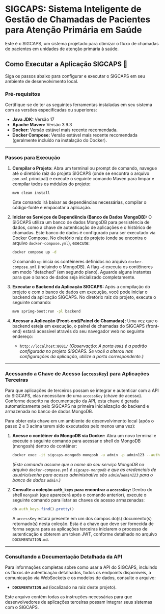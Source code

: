# SIGCAPS: Sistema Inteligente de Gestão de Chamadas de Pacientes para Atenção Primária em Saúde

Este é o SIGCAPS, um sistema projetado para otimizar o fluxo de chamadas de pacientes em unidades de atenção primária à saúde.

## Como Executar a Aplicação SIGCAPS 🚀

Siga os passos abaixo para configurar e executar o SIGCAPS em seu ambiente de desenvolvimento local.

### Pré-requisitos

Certifique-se de ter as seguintes ferramentas instaladas em seu sistema com as versões especificadas ou superiores:

* **Java JDK:** Versão 17
* **Apache Maven:** Versão 3.9.3
* **Docker:** Versão estável mais recente recomendada.
* **Docker Compose:** Versão estável mais recente recomendada (geralmente incluído na instalação do Docker).

-----

### Passos para Execução

1.  **Compilar o Projeto:**
    Abra um terminal ou prompt de comando, navegue até o diretório raiz do projeto SIGCAPS (onde se encontra o arquivo `pom.xml` principal) e execute o seguinte comando Maven para limpar e compilar todos os módulos do projeto:

    ```bash
    mvn clean install
    ```

    Este comando irá baixar as dependências necessárias, compilar o código-fonte e empacotar a aplicação.

2.  **Iniciar os Serviços de Dependência (Banco de Dados MongoDB):**
    O SIGCAPS utiliza um banco de dados MongoDB para persistência de dados, como a chave de autenticação de aplicações e o histórico de chamadas. Este banco de dados é configurado para ser executado via Docker Compose.
    No diretório raiz do projeto (onde se encontra o arquivo `docker-compose.yml`), execute:

    ```bash
    docker compose up -d
    ```

    O comando `up` inicia os contêineres definidos no arquivo `docker-compose.yml` (incluindo o MongoDB). A flag `-d` executa os contêineres em modo "detached" (em segundo plano). Aguarde alguns instantes para que o banco de dados seja inicializado completamente.

3.  **Executar o Backend da Aplicação SIGCAPS:**
    Após a compilação do projeto e com o banco de dados em execução, você pode iniciar o backend da aplicação SIGCAPS. No diretório raiz do projeto, execute o seguinte comando:

    ```bash
    mvn spring-boot:run -pl backend
    ```

4.  **Acessar a Aplicação (Front-end/Painel de Chamadas):**
    Uma vez que o backend esteja em execução, o painel de chamadas do SIGCAPS (front-end) estará acessível através do seu navegador web no seguinte endereço:

    * `http://localhost:8081/`
      *(Observação: A porta `8081` é a padrão configurada no projeto SIGCAPS. Se você a alterou nas configurações da aplicação, utilize a porta correspondente.)*

-----

### Acessando a Chave de Acesso (`accessKey`) para Aplicações Terceiras

Para que aplicações de terceiros possam se integrar e autenticar com a API do SIGCAPS, elas necessitam de uma `accessKey` (chave de acesso). Conforme descrito na documentação da API, esta chave é gerada automaticamente pelo SIGCAPS na primeira inicialização do backend e armazenada no banco de dados MongoDB.

Para obter esta chave em um ambiente de desenvolvimento local (após o passo 2 e 3 acima terem sido executados pelo menos uma vez):

1.  **Acesse o contêiner do MongoDB via Docker:**
    Abra um novo terminal e execute o seguinte comando para acessar o shell do MongoDB (mongosh) dentro do contêiner:

    ```bash
    docker exec -it sigcaps-mongodb mongosh -u admin -p admin123 --authenticationDatabase admin
    ```

    *(Este comando assume que o nome do seu serviço MongoDB no arquivo `docker-compose.yml` é `sigcaps-mongodb` e que as credenciais de usuário/senha para acesso administrativo são `admin`/`admin123` para o banco de dados `admin`.)*

2.  **Consulte a coleção `auth_keys` para encontrar a `accessKey`:**
    Dentro do shell `mongosh` (que aparecerá após o comando anterior), execute o seguinte comando para listar as chaves de acesso armazenadas:

    ```javascript
    db.auth_keys.find().pretty()
    ```

    A `accessKey` estará presente em um dos campos do(s) documento(s) retornado(s) nesta coleção. Esta é a chave que deve ser fornecida de forma segura para as aplicações terceiras iniciarem o processo de autenticação e obterem um token JWT, conforme detalhado no arquivo `DOCUMENTATION.md`.

-----

### Consultando a Documentação Detalhada da API

Para informações completas sobre como usar a API do SIGCAPS, incluindo os fluxos de autenticação detalhados, todos os endpoints disponíveis, a comunicação via WebSockets e os modelos de dados, consulte o arquivo:

* **`DOCUMENTATION.md`** (localizado na raiz deste projeto).

Este arquivo contém todas as instruções necessárias para que desenvolvedores de aplicações terceiras possam integrar seus sistemas com o SIGCAPS.
